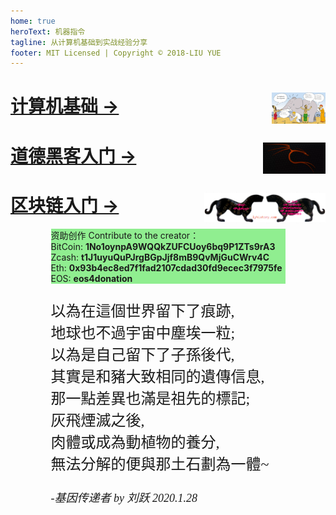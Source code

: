 ```yaml
---
home: true
heroText: 机器指令
tagline: 从计算机基础到实战经验分享
footer: MIT Licensed | Copyright © 2018-LIU YUE
---
```



<div style="max-width: 600px;margin: auto;">
  <div>
	  <h1>
	  <a href="/docs/software" >
		<img src="/docs/docs_image/software/architecture.png" alt="architecture" title="architecture" height="50" align="right"/>
		<span>计算机基础 →</span>
	  </a>
	  </h1> 

  </div>
  <div>
  <h1>
	  <a href="/docs/coder2hacker" >
		<img src="/docs/docs_image/coder2hacker/kali.png" alt="hacker" title="hacker" height="50" align="right"/>
		<span>道德黑客入门 →</span>
	  </a>
	  </h1>
  </div>
  
  <div>
  <h1>
	  <a href="/docs/blockchain" >
		<img src="/docs/docs_image/blockchain/bitcoin.png" alt="blockchain" title="blockchain" height="50" align="right"/>
		<span>区块链入门 →</span>
	  </a>
	  </h1>
  </div>
  <div style="max-width: 375px;
  margin: auto;
  background-color: lightgreen;">
	<p>
		资助创作 Contribute to the creator：<br>
		BitCoin: <strong>1No1oynpA9WQQkZUFCUoy6bq9P1ZTs9rA3</strong> <br>
		Zcash: <strong>t1J1uyuQuPJrgBGpJjf8mB9QvMjGuCWrv4C</strong> <br>
		Eth: <strong>0x93b4ec8ed7f1fad2107cdad30fd9ecec3f7975fe</strong> <br>
		EOS: <strong>eos4donation</strong>
	<p>
  </div>
  <div style="max-width: 375px;
  margin: auto;
  font-family: LiSu;
  font-size: 24px;
  text-align: left;">
  <p>
以為在這個世界留下了痕跡,<br>
地球也不過宇宙中塵埃一粒;<br>
以為是自己留下了子孫後代,<br>
其實是和豬大致相同的遺傳信息,<br>
那一點差異也滿是祖先的標記;<br>
灰飛煙滅之後,<br>
肉體或成為動植物的養分,<br>
無法分解的便與那土石劃為一體~<br>
</p>
<p style="font-size: 18px;
  font-style: italic;
  margin-bottom: 30px;">
-基因传递者 by 刘跃 2020.1.28
</p>
	</div>
</div>